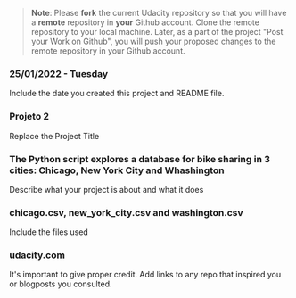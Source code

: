 >**Note**: Please **fork** the current Udacity repository so that you will have a **remote** repository in **your** Github account. Clone the remote repository to your local machine. Later, as a part of the project "Post your Work on Github", you will push your proposed changes to the remote repository in your Github account.

### 25/01/2022 - Tuesday
Include the date you created this project and README file.

### Projeto 2
Replace the Project Title

### The Python script explores a database for bike sharing in 3 cities: Chicago, New York City and Whashington
Describe what your project is about and what it does

### chicago.csv, new_york_city.csv and washington.csv
Include the files used

### udacity.com
It's important to give proper credit. Add links to any repo that inspired you or blogposts you consulted.
